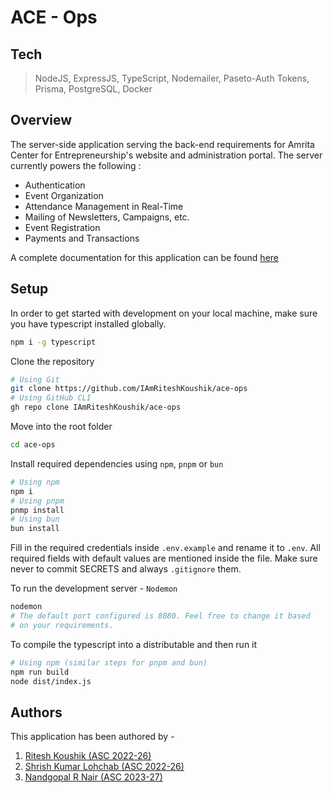 # ACE - Ops

## Tech
> NodeJS, ExpressJS, TypeScript, Nodemailer, Paseto-Auth Tokens, Prisma,
PostgreSQL, Docker

## Overview
The server-side application serving the back-end requirements for 
Amrita Center for Entrepreneurship's website and administration portal. The 
server currently powers the following :

- Authentication
- Event Organization
- Attendance Management in Real-Time
- Mailing of Newsletters, Campaigns, etc. 
- Event Registration
- Payments and Transactions

A complete documentation for this application can be found [here](https://github.com/IAmRiteshKoushik/ace-docs)

## Setup
In order to get started with development on your local machine, make sure you 
have typescript installed globally.
```bash
npm i -g typescript
```
Clone the repository
```bash
# Using Git
git clone https://github.com/IAmRiteshKoushik/ace-ops
# Using GitHub CLI
gh repo clone IAmRiteshKoushik/ace-ops
```
Move into the root folder
```bash
cd ace-ops
```
Install required dependencies using `npm`, `pnpm` or `bun`
```bash
# Using npm
npm i
# Using pnpm
pnmp install
# Using bun
bun install
```
Fill in the required credentials inside `.env.example` and rename it to `.env`.
All required fields with default values are mentioned inside the file. Make sure
never to commit SECRETS and always `.gitignore` them.

To run the development server - `Nodemon`
```bash
nodemon
# The default port configured is 8080. Feel free to change it based 
# on your requirements.
```
To compile the typescript into a distributable and then run it
```bash
# Using npm (similar steps for pnpm and bun)
npm run build
node dist/index.js
```

## Authors
This application has been authored by - 
1. [Ritesh Koushik (ASC 2022-26)](https://github.com/IAmRiteshKoushik)
2. [Shrish Kumar Lohchab (ASC 2022-26)](https://github.com/Shrishkumar22)
3. [Nandgopal R Nair (ASC 2023-27)](https://github.com/Nandgopal-R)
